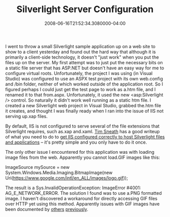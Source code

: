 ﻿---
title: Silverlight Server Configuration
date: "2008-06-16T21:52:34.3080000-04:00"
description: I went to throw a small Silverlight sample application up on a web
featuredImage: img/silverlight-server-configuration-featured.png
---

I went to throw a small Silverlight sample application up on a web site to show to a client yesterday and found out the hard way that although it is primarily a client-side technology, it doesn't "just work" when you put the files up on the server. My first attempt was to just put the necessary bits on a static file server that has ASP.NET but doesn't have an easy way for me to configure virtual roots. Unfortunately, the project I was using (in Visual Studio) was configured to use an ASPX test project with its own web.config and /bin folder, neither of which worked outside of the application root. So I figured perhaps I could just get the test page to work as a.htm file, and I renamed it to that from.aspx. Unfortunately, it used the new <asp:Silverlight /> control. So naturally it didn't work well running as a static htm file. I created a new Silverlight web project in Visual Studio, grabbed the.htm file it creates, and thought I was finally ready when I ran into the issue of IIS not serving up.xap files.

By default, IIS is not configured to serve several of the file extensions that Silverlight requires, such as.xap and.xaml. [Tim Sneath](http://blogs.msdn.com/tims) has a good writeup of what you need to do to [get IIS configured correctly to host Silverlight files and applications](http://blogs.msdn.com/tims/archive/2008/03/18/configuring-a-web-server-to-host-silverlight-content.aspx) – it's pretty simple and you only have to do it once.

The only other issue I encountered for this application was with loading image files from the web. Apparently you cannot load.GIF images like this:

ImageSource mySource = new System.Windows.Media.Imaging.BitmapImage(new Uri(<https://www.google.com/intl/en_ALL/images/logo.gif>));

The result is a Sys.InvalidOperationException: ImageError #4001: AG_E_NETWORK_ERROR. The solution I found was to use a.PNG formatted image. I haven't discovered a workaround for directly accessing GIF files over HTTP yet using this method. Apparently issues with GIF images have been documented by [others](http://silverlight.net/forums/t/6939.aspx) [previously](http://forums.microsoft.com/msdn/ShowPost.aspx?PostID=3165231&SiteID=1).

